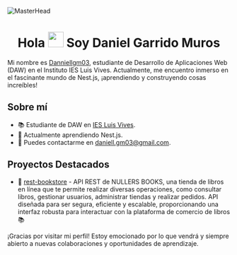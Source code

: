 ![MasterHead](https://i.pinimg.com/originals/77/ca/a3/77caa32884d735d439ade45ba37feaf2.gif)
<h1 align="center">Hola <img src="https://media.giphy.com/media/hvRJCLFzcasrR4ia7z/giphy.gif" width="35"> Soy Daniel Garrido Muros</h1>


Mi nombre es [Danniellgm03](https://github.com/Danniellgm03), estudiante de Desarrollo de Aplicaciones Web (DAW) en el Instituto IES Luis Vives. Actualmente, me encuentro inmerso en el fascinante mundo de Nest.js, ¡aprendiendo y construyendo cosas increíbles!

## Sobre mí
- 📚 Estudiante de DAW en [IES Luis Vives](https://www.iesluisvives.es/).
- 🌱 Actualmente aprendiendo Nest.js.
- 📧 Puedes contactarme en [daniell.gm03@gmail.com](mailto:daniell.gm03@gmail.com).

## Proyectos Destacados
- 🚀 [rest-bookstore](https://github.com/Danniellgm03/rest-bookstore) - API REST de NULLERS BOOKS, una tienda de libros en línea que te permite realizar diversas operaciones, como consultar libros, gestionar usuarios, administrar tiendas y realizar pedidos. API diseñada para ser segura, eficiente y escalable, proporcionando una interfaz robusta para interactuar con la plataforma de comercio de libros 📚

¡Gracias por visitar mi perfil! Estoy emocionado por lo que vendrá y siempre abierto a nuevas colaboraciones y oportunidades de aprendizaje.
